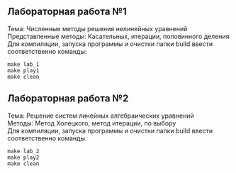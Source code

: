  ## Лабораторная работа №1

Тема: Численные методы решения нелинейных уравнений  
Представленные методы: Касательных, итерации, половинного деления  
Для компиляции, запуска  программы и очистки папки build ввести соответственно команды:  
```
make lab_1  
make play1  
make clean  
```  

## Лабораторная работа №2

Тема: Решение систем линейных алгебраических уравнений  
Методы: Метод Холецкого, метод итерации, по выбору  
Для компиляции, запуска  программы и очистки папки build ввести соответственно команды:  
```
make lab_2  
make play2  
make clean  
```  


